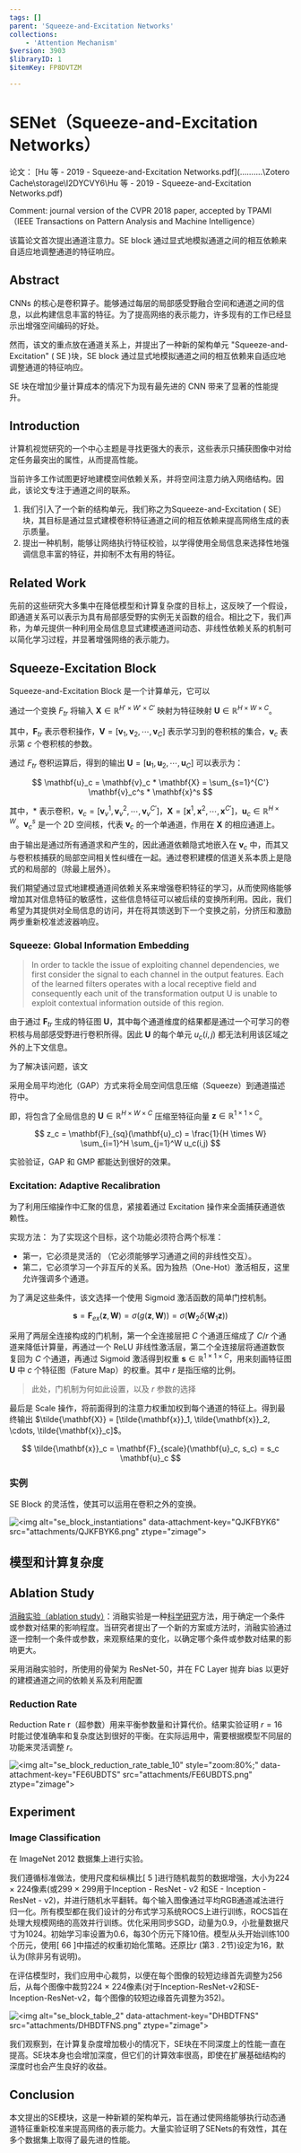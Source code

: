 ```yaml
---
tags: []
parent: 'Squeeze-and-Excitation Networks'
collections:
    - 'Attention Mechanism'
$version: 3903
$libraryID: 1
$itemKey: FP8DVTZM

---
```

# SENet（Squeeze-and-Excitation Networks）

论文： \[Hu 等 - 2019 - Squeeze-and-Excitation Networks.pdf]\(..........\Zotero Cache\storage\I2DYCVY6\Hu 等 - 2019 - Squeeze-and-Excitation Networks.pdf)

Comment: journal version of the CVPR 2018 paper, accepted by TPAMI（IEEE Transactions on Pattern Analysis and Machine Intelligence）

该篇论文首次提出通道注意力。SE block 通过显式地模拟通道之间的相互依赖来自适应地调整通道的特征响应。

## Abstract

CNNs 的核心是卷积算子。能够通过每层的局部感受野融合空间和通道之间的信息，以此构建信息丰富的特征。为了提高网络的表示能力，许多现有的工作已经显示出增强空间编码的好处。

然而，该文的重点放在通道关系上，并提出了一种新的架构单元 "Squeeze-and-Excitation" ( SE )块，SE block 通过显式地模拟通道之间的相互依赖来自适应地调整通道的特征响应。

SE 块在增加少量计算成本的情况下为现有最先进的 CNN 带来了显著的性能提升。

## Introduction

计算机视觉研究的一个中心主题是寻找更强大的表示，这些表示只捕获图像中对给定任务最突出的属性，从而提高性能。

当前许多工作试图更好地建模空间依赖关系，并将空间注意力纳入网络结构。因此，该论文专注于通道之间的联系。

1.  我们引入了一个新的结构单元，我们称之为Squeeze-and-Excitation ( SE）块，其目标是通过显式建模卷积特征通道之间的相互依赖来提高网络生成的表示质量。
2.  提出一种机制，能够让网络执行特征校验，以学得使用全局信息来选择性地强调信息丰富的特征，并抑制不太有用的特征。

## Related Work

先前的这些研究大多集中在降低模型和计算复杂度的目标上，这反映了一个假设，即通道关系可以表示为具有局部感受野的实例无关函数的组合。相比之下，我们声称，为单元提供一种利用全局信息显式建模通道间动态、非线性依赖关系的机制可以简化学习过程，并显著增强网络的表示能力。

## Squeeze-Excitation Block

Squeeze-and-Excitation Block 是一个计算单元，它可以

通过一个变换 $F_{tr}$ 将输入 $\mathbf{X} \in \mathbb{R}^{H' \times W' \times C'}$ 映射为特征映射 $\mathbf{U} \in \mathbb{R}^{H \times W \times C}$。

其中，$\mathbf{F}_{tr}$ 表示卷积操作，$\mathbf{V} = [\mathbf{v}_1, \mathbf{v}_2, \cdots, \mathbf{v}_C]$ 表示学习到的卷积核的集合，$\mathbf{v}_c$ 表示第 $c$ 个卷积核的参数。

通过 $F_{tr}$ 卷积运算后，得到的输出 $\mathbf{U} = [\mathbf{u}_1, \mathbf{u}_2, \cdots, \mathbf{u}_C]$ 可以表示为：

$$
\mathbf{u}_c = \mathbf{v}_c * \mathbf{X} = \sum_{s=1}^{C'} \mathbf{v}_c^s * \mathbf{x}^s
$$

其中，$*$ 表示卷积，$\mathbf{v}_c = [\mathbf{v}_v^1, \mathbf{v}_v^2, \cdots, \mathbf{v}_v^{C'}]$，$\mathbf{X} = [\mathbf{x}^1, \mathbf{x}^2, \cdots, \mathbf{x}^{C'}]$，$\mathbf{u}_c \in \mathbb{R}^{H \times W}$。$\mathbf{v}_c^s$ 是一个 2D 空间核，代表 $\mathbf{v}_c$ 的一个单通道，作用在 $\mathbf{X}$ 的相应通道上。

由于输出是通过所有通道求和产生的，因此通道依赖隐式地嵌入在 $\mathbf{v}_c$ 中，而其又与卷积核捕获的局部空间相关性纠缠在一起。通过卷积建模的信道关系本质上是隐式的和局部的（除最上层外）。

我们期望通过显式地建模通道间依赖关系来增强卷积特征的学习，从而使网络能够增加其对信息特征的敏感性，这些信息特征可以被后续的变换所利用。因此，我们希望为其提供对全局信息的访问，并在将其馈送到下一个变换之前，分挤压和激励两步重新校准滤波器响应。

### Squeeze: Global Information Embedding

> In order to tackle the issue of exploiting channel dependencies, we first consider the signal to each channel in the output features. Each of the learned filters operates with a local receptive field and consequently each unit of the transformation output U is unable to exploit contextual information outside of this region.

由于通过 $\mathbf{F}_{tr}$ 生成的特征图 $\mathbf{U}$，其中每个通道维度的结果都是通过一个可学习的卷积核与局部感受野进行卷积所得。因此 $\mathbf{U}$ 的每个单元 $u_c(i,j)$ 都无法利用该区域之外的上下文信息。

为了解决该问题，该文

采用全局平均池化（GAP）方式来将全局空间信息压缩（Squeeze）到通道描述符中。

即，将包含了全局信息的 $\mathbf{U} \in \mathbb{R}^{H \times W \times C}$ 压缩至特征向量 $\mathbf{z} \in \mathbb{R}^{1 \times 1 \times C}$。

$$
z_c = \mathbf{F}_{sq}(\mathbf{u}_c) = \frac{1}{H \times W} \sum_{i=1}^H \sum_{j=1}^W u_c(i,j)
$$

实验验证，GAP 和 GMP 都能达到很好的效果。

### Excitation: Adaptive Recalibration

为了利用压缩操作中汇聚的信息，紧接着通过 Excitation 操作来全面捕获通道依赖性。

实现方法： 为了实现这个目标，这个功能必须符合两个标准：

*   第一，它必须是灵活的 （它必须能够学习通道之间的非线性交互）。
*   第二，它必须学习一个非互斥的关系。因为独热（One-Hot）激活相反，这里允许强调多个通道。

为了满足这些条件，该文选择一个使用 Sigmoid 激活函数的简单门控机制。

$$
\mathbf{s} = \mathbf{F}_{ex}(\mathbf{z},\mathbf{W}) = \sigma(g(\mathbf{z},\mathbf{W})) = \sigma(\mathbf{W}_2 \delta(\mathbf{W}_1 \mathbf{z}))
$$

采用了两层全连接构成的门机制，第一个全连接层把 $C$ 个通道压缩成了 $C/r$ 个通道来降低计算量，再通过一个 ReLU 非线性激活层，第二个全连接层将通道数恢复回为 $C$ 个通道，再通过 Sigmoid 激活得到权重 $\mathbf{s} \in \mathbb{R}^{1 \times 1 \times C}$，用来刻画特征图 $\mathbf{U}$ 中 $c$ 个特征图（Fature Map）的权重。其中 $r$ 是指压缩的比例。

> 此处，门机制为何如此设置，以及 $r$ 参数的选择

最后是 Scale 操作，将前面得到的注意力权重加权到每个通道的特征上。得到最终输出 $\tilde{\mathbf{X}} = [\tilde{\mathbf{x}}_1, \tilde{\mathbf{x}}_2, \cdots, \tilde{\mathbf{x}}_c]$。

$$
\tilde{\mathbf{x}}_c = \mathbf{F}_{scale}(\mathbf{u}_c, s_c) = s_c \mathbf{u}_c
$$

### 实例

SE Block 的灵活性，使其可以运用在卷积之外的变换。

![\<img alt="se\_block\_instantiations" data-attachment-key="QJKFBYK6" src="attachments/QJKFBYK6.png" ztype="zimage">](attachments/QJKFBYK6.png)

## 模型和计算复杂度

## Ablation Study

[消融实验（ablation study）](https://blog.csdn.net/lianggua7074/article/details/135329137)：消融实验是一种[科学研究](https://so.csdn.net/so/search?q=%E7%A7%91%E5%AD%A6%E7%A0%94%E7%A9%B6\&spm=1001.2101.3001.7020)方法，用于确定一个条件或参数对结果的影响程度。当研究者提出了一个新的方案或方法时，消融实验通过逐一控制一个条件或参数，来观察结果的变化，以确定哪个条件或参数对结果的影响更大。

采用消融实验时，所使用的骨架为 ResNet-50，并在 FC Layer 抛弃 bias 以更好的建模通道之间的依赖关系及利用配置

### Reduction Rate

Reduction Rate r（超参数）用来平衡参数量和计算代价。结果实验证明 $r = 16$ 时能过使准确率和复杂度达到很好的平衡。在实际运用中，需要根据模型不同层的功能来灵活调整 $r$。

![\<img alt="se\_block\_reduction\_rate\_table\_10" style="zoom:80%;" data-attachment-key="FE6UBDTS" src="attachments/FE6UBDTS.png" ztype="zimage">](attachments/FE6UBDTS.png)

## Experiment

### Image Classification

在 ImageNet 2012 数据集上进行实验。

我们遵循标准做法，使用尺度和纵横比\[ 5 ]进行随机裁剪的数据增强，大小为224 × 224像素(或299 × 299用于Inception - ResNet - v2 和SE - Inception - ResNet - v2)，并进行随机水平翻转。每个输入图像通过平均RGB通道减法进行归一化。所有模型都在我们设计的分布式学习系统ROCS上进行训练，ROCS旨在处理大规模网络的高效并行训练。优化采用同步SGD，动量为0.9，小批量数据尺寸为1024。初始学习率设置为0.6，每30个历元下降10倍。模型从头开始训练100个历元，使用\[ 66 ]中描述的权重初始化策略。还原比r (第3 . 2节)设定为16，默认为(除非另有说明)。

在评估模型时，我们应用中心裁剪，以便在每个图像的较短边缘首先调整为256后，从每个图像中裁剪224 × 224像素(对于Inception-ResNet-v2和SE-Inception-ResNet-v2，每个图像的较短边缘首先调整为352)。

![\<img alt="se\_block\_table\_2" data-attachment-key="DHBDTFNS" src="attachments/DHBDTFNS.png" ztype="zimage">](attachments/DHBDTFNS.png)

我们观察到，在计算复杂度增加极小的情况下，SE块在不同深度上的性能一直在提高。SE块本身也会增加深度，但它们的计算效率很高，即使在扩展基础结构的深度时也会产生良好的收益。

## Conclusion

本文提出的SE模块，这是一种新颖的架构单元，旨在通过使网络能够执行动态通道特征重新校准来提高网络的表示能力。大量实验证明了SENets的有效性，其在多个数据集上取得了最先进的性能。
